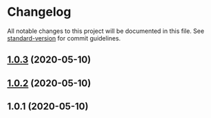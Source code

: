 # Changelog

All notable changes to this project will be documented in this file. See [standard-version](https://github.com/conventional-changelog/standard-version) for commit guidelines.

## [1.0.3](https://github.com/gcaaa31928/test-changelog/compare/v1.0.2...v1.0.3) (2020-05-10)



## [1.0.2](https://github.com/gcaaa31928/test-changelog/compare/v1.0.1...v1.0.2) (2020-05-10)



## 1.0.1 (2020-05-10)
